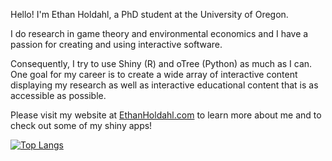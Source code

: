 Hello! I'm Ethan Holdahl, a PhD student at the University of Oregon. 

I do research in game theory and environmental economics and I have a passion for creating and using interactive software.

Consequently, I try to use Shiny (R) and oTree (Python) as much as I can. One goal for my career is to create a wide array of interactive content displaying my research as well as interactive educational content that is as accessible as possible.

Please visit my website at [EthanHoldahl.com](https://ethanholdahl.com/) to learn more about me and to check out some of my shiny apps!


[![Top Langs](https://github-readme-stats.vercel.app/api/top-langs/?username=ethanholdahl&exclude_repo=oTree-Demos,oTree&title_color=17363b&text_color=833707&bg_color=9aa8ab&border_color=9aa8ab&icon_color=17363b&hide=Procfile&langs_count=5)](https://github.com/ethanholdahl)

<!--
**ethanholdahl/ethanholdahl** is a ✨ _special_ ✨ repository because its `README.md` (this file) appears on your GitHub profile.

Here are some ideas to get you started:

- 🔭 I’m currently working on ...
- 🌱 I’m currently learning ...
- 👯 I’m looking to collaborate on ...
- 🤔 I’m looking for help with ...
- 💬 Ask me about ...
- 📫 How to reach me: ...
- 😄 Pronouns: ...
- ⚡ Fun fact: ...
-->
